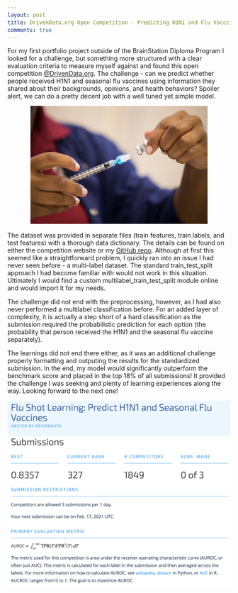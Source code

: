```yaml
---
layout: post
title: DrivenData.org Open Competition - Predicting H1N1 and Flu Vacccinations (3-min read)
comments: true
---
```

For my first portfolio project outside of the BrainStation Diploma Program I looked for a challenge, but something more structured with a clear evaluation criteria to measure myself against and found this open competition <a href="https://www.drivendata.org/competitions/66/flu-shot-learning/" target="_blank">@DrivenData.org</a>.  The challenge - can we predict whether people received H1N1 and seasonal flu vaccines using information they shared about their backgrounds, opinions, and health behaviors?  Spoiler alert, we can do a pretty decent job with a well tuned yet simple model.

<p align="center">
    <img src="../images/flu-vaccine.jpg" id="flu" alt="Driven Data Competition - Predicintg H1N1 and Influenza Vaccinations">
</p>

The dataset was provided in separate files (train features, train labels, and test features) with a thorough data dictionary.  The details can be found on either the competition website or my <a href="https://github.com/polzinben/driven_data_flu_vaccines" target="_blank">GitHub repo</a>.  Although at first this seemed like a straightforward problem, I quickly ran into an issue I had never seen before - a multi-label dataset.  The standard train_test_split approach I had become familiar with would not work in this situation.  Ultimately I would find a custom multilabel_train_test_split module online and would import it for my needs.  

The challenge did not end with the preprocessing, however, as I had also never performed a multilabel classification before.  For an added layer of complexity, it is actually a step short of a hard classification as the submission required the probabilistic prediction for each option (the probability that person received the H1N1 and the seasonal flu vaccine separately).

The learnings did not end there either, as it was an additional challenge properly formatting and outputing the results for the standardized submission.  In the end, my model would significantly outperform the benchmark score and placed in the top 18% of all submissions!  It provided the challenge I was seeking and plenty of learning experiences along the way.  Looking forward to the next one!

<p align="center">
    <img src="../images/vaccine_results.png" id="flu_results" alt="Driven Data Competition - Submission Results">
</p>